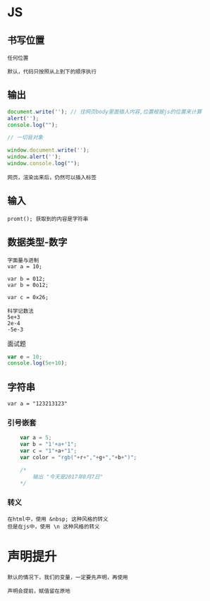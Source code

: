 # JS
## 书写位置

    任何位置

    默认，代码只按照从上到下的顺序执行

## 输出
```js
document.write(''); // 往网页body里面插入内容,位置根据js的位置来计算
alert('');  
console.log("");

// 一切皆对象

window.document.write('');
window.alert('');
window.console.log("");
```

    网页，渲染出来后，仍然可以插入标签

## 输入

    promt(); 获取到的内容是字符串

## 数据类型-数字

    字面量与进制
    var a = 10;

    var b = 012;
    var b = 0o12;

    var c = 0x26;

    科学记数法
    5e+3
    2e-4
    -5e-3


面试题
```js
var e = 10;
console.log(5e+10);
```

## 字符串

    var a = "123213123"

### 引号嵌套
```js
    var a = 5;
    var b = "1'+a+'1";
    var c = "1"+a+"1";
    var color = "rgb("+r+","+g+","+b+")";

    /*
        输出 "今天是2017年8月7日"
    */
```

### 转义

    在html中，使用 &nbsp; 这种风格的转义
    但是在js中，使用 \n 这种风格的转义


# 声明提升

    默认的情况下，我们的变量，一定要先声明，再使用

    声明会提前，赋值留在原地
